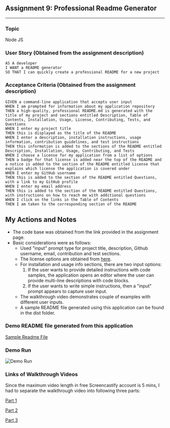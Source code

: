## Assignment 9: Professional Readme Generator
---
### Topic
Node JS

### User Story (Obtained from the assignment description)

```
AS A developer
I WANT a README generator
SO THAT I can quickly create a professional README for a new project
```

### Acceptance Criteria (Obtained from the assignment description)

```
GIVEN a command-line application that accepts user input
WHEN I am prompted for information about my application repository
THEN a high-quality, professional README.md is generated with the title of my project and sections entitled Description, Table of Contents, Installation, Usage, License, Contributing, Tests, and Questions
WHEN I enter my project title
THEN this is displayed as the title of the README
WHEN I enter a description, installation instructions, usage information, contribution guidelines, and test instructions
THEN this information is added to the sections of the README entitled Description, Installation, Usage, Contributing, and Tests
WHEN I choose a license for my application from a list of options
THEN a badge for that license is added near the top of the README and a notice is added to the section of the README entitled License that explains which license the application is covered under
WHEN I enter my GitHub username
THEN this is added to the section of the README entitled Questions, with a link to my GitHub profile
WHEN I enter my email address
THEN this is added to the section of the README entitled Questions, with instructions on how to reach me with additional questions
WHEN I click on the links in the Table of Contents
THEN I am taken to the corresponding section of the README
```

## My Actions and Notes

* The code base was obtained from the link provided in the assignment page.
* Basic considerations were as follows:
    * Used "input" prompt type for project title, description, Github username, email, contribution and test sections.
    * The license options are obtained from [here](https://choosealicense.com/community/).
    * For installation and usage info sections, there are two input options:
        1. If the user wants to provide detailed instructions with code samples, the application opens an editor where the user can provide multi-line descriptions with code blocks.
        2. If the user wants to write simple instructions, then a "input" prompt appears to capture user input.
    * The walkthrough video demonstrates couple of examples with different user inputs.
    * A sample README file generated using this application can be found in the dist folder.  

### Demo README file generated from this application
[Sample Readme File](./dist/README.md)

### Demo Run
![Demo Run](./assets/images/Demo_assignment9.gif)

### Links of Walkthrough Videos
Since the maximum video length in free Screencastify account is 5 mins, I had to separate the walkthrough video into following three parts:  

[Part 1](https://drive.google.com/file/d/1eb-_tchh8flSuk3UcSqV2hI5f_t0lHeu/view)

[Part 2](https://drive.google.com/file/d/1-F7e3emO26k21G3LkAEguzu58yS8nzjs/view)

[Part 3](https://drive.google.com/file/d/1yVsOw4xjlGmPDOrGv_TonWcyXR7XBPzk/view)